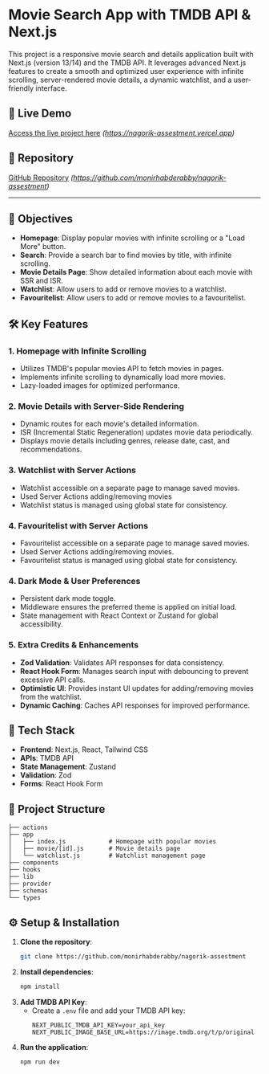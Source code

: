 # Movie Search App with TMDB API & Next.js

This project is a responsive movie search and details application built with Next.js (version 13/14) and the TMDB API. It leverages advanced Next.js features to create a smooth and optimized user experience with infinite scrolling, server-rendered movie details, a dynamic watchlist, and a user-friendly interface.

## 🚀 Live Demo
[Access the live project here](#) _(https://nagorik-assestment.vercel.app)_

## 📂 Repository
[GitHub Repository](#) _(https://github.com/monirhabderabby/nagorik-assestment)_

---

## 🎯 Objectives
- **Homepage**: Display popular movies with infinite scrolling or a "Load More" button.
- **Search**: Provide a search bar to find movies by title, with infinite scrolling.
- **Movie Details Page**: Show detailed information about each movie with SSR and ISR.
- **Watchlist**: Allow users to add or remove movies to a watchlist.
- **Favouritelist**: Allow users to add or remove movies to a favouritelist.

## 🛠️ Key Features
### 1. Homepage with Infinite Scrolling
- Utilizes TMDB's popular movies API to fetch movies in pages.
- Implements infinite scrolling to dynamically load more movies.
- Lazy-loaded images for optimized performance.

### 2. Movie Details with Server-Side Rendering
- Dynamic routes for each movie's detailed information.
- ISR (Incremental Static Regeneration) updates movie data periodically.
- Displays movie details including genres, release date, cast, and recommendations.

### 3. Watchlist with Server Actions
- Watchlist accessible on a separate page to manage saved movies.
- Used Server Actions adding/removing movies
- Watchlist status is managed using global state for consistency.

### 4. Favouritelist with Server Actions
- Favouritelist accessible on a separate page to manage saved movies.
- Used Server Actions adding/removing movies.
- Favouritelist status is managed using global state for consistency.

### 4. Dark Mode & User Preferences
- Persistent dark mode toggle.
- Middleware ensures the preferred theme is applied on initial load.
- State management with React Context or Zustand for global accessibility.

### 5. Extra Credits & Enhancements
- **Zod Validation**: Validates API responses for data consistency.
- **React Hook Form**: Manages search input with debouncing to prevent excessive API calls.
- **Optimistic UI**: Provides instant UI updates for adding/removing movies from the watchlist.
- **Dynamic Caching**: Caches API responses for improved performance.

## 🚀 Tech Stack
- **Frontend**: Next.js, React, Tailwind CSS
- **APIs**: TMDB API
- **State Management**: Zustand
- **Validation**: Zod
- **Forms**: React Hook Form

## 📂 Project Structure
```
├── actions
├── app
│   ├── index.js            # Homepage with popular movies
│   ├── movie/[id].js       # Movie details page
│   └── watchlist.js        # Watchlist management page
├── components
├── hooks
├── lib
├── provider
├── schemas
└── types
```

## ⚙️ Setup & Installation
1. **Clone the repository**:
   ```bash
   git clone https://github.com/monirhabderabby/nagorik-assestment
   ```
2. **Install dependencies**:
   ```bash
   npm install
   ```
3. **Add TMDB API Key**:
   - Create a `.env` file and add your TMDB API key:
     ```
     NEXT_PUBLIC_TMDB_API_KEY=your_api_key
     NEXT_PUBLIC_IMAGE_BASE_URL=https://image.tmdb.org/t/p/original
     ```
4. **Run the application**:
   ```bash
   npm run dev
   ```




